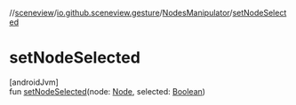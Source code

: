 //[sceneview](../../../index.md)/[io.github.sceneview.gesture](../index.md)/[NodesManipulator](index.md)/[setNodeSelected](set-node-selected.md)

# setNodeSelected

[androidJvm]\
fun [setNodeSelected](set-node-selected.md)(node: [Node](../../io.github.sceneview.nodes/-node/index.md), selected: [Boolean](https://kotlinlang.org/api/latest/jvm/stdlib/kotlin/-boolean/index.html))
